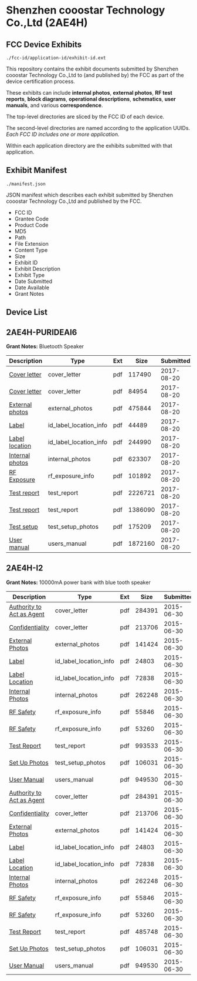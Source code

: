 # Shenzhen cooostar Technology Co.,Ltd (2AE4H)
## FCC Device Exhibits

```
./fcc-id/application-id/exhibit-id.ext
```

This repository contains the exhibit documents submitted by Shenzhen cooostar Technology Co.,Ltd to (and published by) the FCC as part of the device certification process.

These exhibits can include **internal photos**, **external photos**, **RF test reports**, **block diagrams**, **operational descriptions**, **schematics**, **user manuals**, and various **correspondence**.

The top-level directories are sliced by the FCC ID of each device.

The second-level directories are named according to the application UUIDs. *Each FCC ID includes one or more application.*

Within each application directory are the exhibits submitted with that application. 

## Exhibit Manifest

```
./manifest.json
```

JSON manifest which describes each exhibit submitted by Shenzhen cooostar Technology Co.,Ltd and published by the FCC.

- FCC ID
- Grantee Code
- Product Code
- MD5
- Path
- File Extension
- Content Type
- Size
- Exhibit ID
- Exhibit Description
- Exhibit Type
- Date Submitted
- Date Available
- Grant Notes

## Device List
## 2AE4H-PURIDEAI6
**Grant Notes:** Bluetooth Speaker

| Description | Type | Ext | Size | Submitted | Available |
| ----------- | ---- | --- | ---- | --------- | --------- |
| [Cover letter](2AE4H-PURIDEAI6/88f9e367f40bf8e6022f92274a6a4437/3518901.pdf) | cover_letter | pdf | 117490 | 2017-08-20 | 2017-08-20 |
| [Cover letter](2AE4H-PURIDEAI6/88f9e367f40bf8e6022f92274a6a4437/3518902.pdf) | cover_letter | pdf | 84954 | 2017-08-20 | 2017-08-20 |
| [External photos](2AE4H-PURIDEAI6/88f9e367f40bf8e6022f92274a6a4437/3518903.pdf) | external_photos | pdf | 475844 | 2017-08-20 | 2017-08-20 |
| [Label](2AE4H-PURIDEAI6/88f9e367f40bf8e6022f92274a6a4437/3518904.pdf) | id_label_location_info | pdf | 44489 | 2017-08-20 | 2017-08-20 |
| [Label location](2AE4H-PURIDEAI6/88f9e367f40bf8e6022f92274a6a4437/3518905.pdf) | id_label_location_info | pdf | 244990 | 2017-08-20 | 2017-08-20 |
| [Internal photos](2AE4H-PURIDEAI6/88f9e367f40bf8e6022f92274a6a4437/3518906.pdf) | internal_photos | pdf | 623307 | 2017-08-20 | 2017-08-20 |
| [RF Exposure](2AE4H-PURIDEAI6/88f9e367f40bf8e6022f92274a6a4437/3518908.pdf) | rf_exposure_info | pdf | 101892 | 2017-08-20 | 2017-08-20 |
| [Test report](2AE4H-PURIDEAI6/88f9e367f40bf8e6022f92274a6a4437/3518910.pdf) | test_report | pdf | 2226721 | 2017-08-20 | 2017-08-20 |
| [Test report](2AE4H-PURIDEAI6/88f9e367f40bf8e6022f92274a6a4437/3518911.pdf) | test_report | pdf | 1386090 | 2017-08-20 | 2017-08-20 |
| [Test setup](2AE4H-PURIDEAI6/88f9e367f40bf8e6022f92274a6a4437/3518912.pdf) | test_setup_photos | pdf | 175209 | 2017-08-20 | 2017-08-20 |
| [User manual](2AE4H-PURIDEAI6/88f9e367f40bf8e6022f92274a6a4437/3518913.pdf) | users_manual | pdf | 1872160 | 2017-08-20 | 2017-08-20 |
## 2AE4H-I2
**Grant Notes:** 10000mA power bank with blue tooth speaker

| Description | Type | Ext | Size | Submitted | Available |
| ----------- | ---- | --- | ---- | --------- | --------- |
| [Authority to Act as Agent](2AE4H-I2/9a9f03108b9c6444df9689a51a4841bc/2662748.pdf) | cover_letter | pdf | 284391 | 2015-06-30 | 2015-07-05 |
| [Confidentiality](2AE4H-I2/9a9f03108b9c6444df9689a51a4841bc/2662749.pdf) | cover_letter | pdf | 213706 | 2015-06-30 | 2015-07-05 |
| [External Photos](2AE4H-I2/9a9f03108b9c6444df9689a51a4841bc/2662750.pdf) | external_photos | pdf | 141424 | 2015-06-30 | 2015-07-05 |
| [Label](2AE4H-I2/9a9f03108b9c6444df9689a51a4841bc/2662752.pdf) | id_label_location_info | pdf | 24803 | 2015-06-30 | 2015-07-05 |
| [Label Location](2AE4H-I2/9a9f03108b9c6444df9689a51a4841bc/2662753.pdf) | id_label_location_info | pdf | 72838 | 2015-06-30 | 2015-07-05 |
| [Internal Photos](2AE4H-I2/9a9f03108b9c6444df9689a51a4841bc/2662751.pdf) | internal_photos | pdf | 262248 | 2015-06-30 | 2015-07-05 |
| [RF Safety](2AE4H-I2/9a9f03108b9c6444df9689a51a4841bc/2662758.pdf) | rf_exposure_info | pdf | 55846 | 2015-06-30 | 2015-07-05 |
| [RF Safety](2AE4H-I2/9a9f03108b9c6444df9689a51a4841bc/2662759.pdf) | rf_exposure_info | pdf | 53260 | 2015-06-30 | 2015-07-05 |
| [Test Report](2AE4H-I2/9a9f03108b9c6444df9689a51a4841bc/2662772.pdf) | test_report | pdf | 993533 | 2015-06-30 | 2015-07-05 |
| [Set Up Photos](2AE4H-I2/9a9f03108b9c6444df9689a51a4841bc/2662756.pdf) | test_setup_photos | pdf | 106031 | 2015-06-30 | 2015-07-05 |
| [User Manual](2AE4H-I2/9a9f03108b9c6444df9689a51a4841bc/2662760.pdf) | users_manual | pdf | 949530 | 2015-06-30 | 2015-07-05 |
| [Authority to Act as Agent](2AE4H-I2/a7471a549a4825497c4fd081643a8758/2662748.pdf) | cover_letter | pdf | 284391 | 2015-06-30 | 2015-07-05 |
| [Confidentiality](2AE4H-I2/a7471a549a4825497c4fd081643a8758/2662749.pdf) | cover_letter | pdf | 213706 | 2015-06-30 | 2015-07-05 |
| [External Photos](2AE4H-I2/a7471a549a4825497c4fd081643a8758/2662750.pdf) | external_photos | pdf | 141424 | 2015-06-30 | 2015-07-05 |
| [Label](2AE4H-I2/a7471a549a4825497c4fd081643a8758/2662752.pdf) | id_label_location_info | pdf | 24803 | 2015-06-30 | 2015-07-05 |
| [Label Location](2AE4H-I2/a7471a549a4825497c4fd081643a8758/2662753.pdf) | id_label_location_info | pdf | 72838 | 2015-06-30 | 2015-07-05 |
| [Internal Photos](2AE4H-I2/a7471a549a4825497c4fd081643a8758/2662751.pdf) | internal_photos | pdf | 262248 | 2015-06-30 | 2015-07-05 |
| [RF Safety](2AE4H-I2/a7471a549a4825497c4fd081643a8758/2662758.pdf) | rf_exposure_info | pdf | 55846 | 2015-06-30 | 2015-07-05 |
| [RF Safety](2AE4H-I2/a7471a549a4825497c4fd081643a8758/2662759.pdf) | rf_exposure_info | pdf | 53260 | 2015-06-30 | 2015-07-05 |
| [Test Report](2AE4H-I2/a7471a549a4825497c4fd081643a8758/2662757.pdf) | test_report | pdf | 485748 | 2015-06-30 | 2015-07-05 |
| [Set Up Photos](2AE4H-I2/a7471a549a4825497c4fd081643a8758/2662756.pdf) | test_setup_photos | pdf | 106031 | 2015-06-30 | 2015-07-05 |
| [User Manual](2AE4H-I2/a7471a549a4825497c4fd081643a8758/2662760.pdf) | users_manual | pdf | 949530 | 2015-06-30 | 2015-07-05 |
